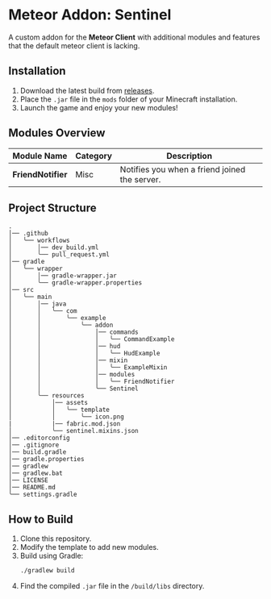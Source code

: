# **Meteor Addon: Sentinel**

A custom addon for the **Meteor Client** with additional modules and features that the default meteor client is lacking.

## **Installation**
1. Download the latest build from [releases](https://github.com/keygun-development/Sentinel/releases).
2. Place the `.jar` file in the `mods` folder of your Minecraft installation.
3. Launch the game and enjoy your new modules!

## **Modules Overview**

| Module Name        | Category | Description                                         |
|--------------------|----------|-----------------------------------------------------|
| **FriendNotifier** | Misc     | Notifies you when a friend joined the server.       |

## **Project Structure**

```text
.
│── .github
│   ╰── workflows
│       │── dev_build.yml
│       ╰── pull_request.yml
│── gradle
│   ╰── wrapper
│       │── gradle-wrapper.jar
│       ╰── gradle-wrapper.properties
│── src
│   ╰── main
│       │── java
│       │   ╰── com
│       │       ╰── example
│       │           ╰── addon
│       │               │── commands
│       │               │   ╰── CommandExample
│       │               │── hud
│       │               │   ╰── HudExample
│       │               │── mixin
│       │               │   ╰── ExampleMixin
│       │               │── modules
│       │               │   ╰── FriendNotifier
│       │               ╰── Sentinel
│       ╰── resources
│           │── assets
│           │   ╰── template
│           │       ╰── icon.png
|           |── fabric.mod.json
│           ╰── sentinel.mixins.json
│── .editorconfig
│── .gitignore
│── build.gradle
│── gradle.properties
│── gradlew
│── gradlew.bat
│── LICENSE
│── README.md
╰── settings.gradle
```

## **How to Build**
1. Clone this repository.
2. Modify the template to add new modules.
3. Build using Gradle:
   ```sh
   ./gradlew build
   ```
4. Find the compiled `.jar` file in the `/build/libs` directory.  
